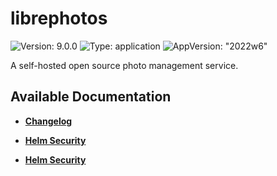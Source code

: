 # librephotos

![Version: 9.0.0](https://img.shields.io/badge/Version-9.0.0-informational?style=flat-square) ![Type: application](https://img.shields.io/badge/Type-application-informational?style=flat-square) ![AppVersion: "2022w6"](https://img.shields.io/badge/AppVersion-"2022w6"-informational?style=flat-square)

A self-hosted open source photo management service.

## Available Documentation

- [**Changelog**](CHANGELOG)

- [**Helm Security**](container-security)

- [**Helm Security**](helm-security)

